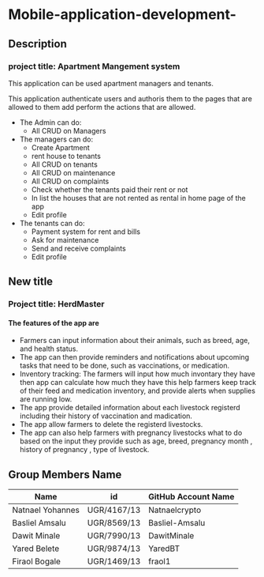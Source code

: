 # Mobile-application-development-

## Description 
### project title: Apartment Mangement system
This application can be used apartment managers and tenants.

This application authenticate users and authoris them to the pages that are allowed to them add perform the actions that are allowed.


 - The Admin can do:
   - All CRUD on Managers
 - The managers can do:
   - Create Apartment 
   - rent house to tenants
   - All CRUD on tenants
   - All CRUD on maintenance
   - All CRUD on complaints
   - Check whether the tenants paid their rent or not
   - In list the houses that are not rented as rental in home page of the app
   - Edit profile
 - The tenants can do:
   - Payment system for rent and bills
   - Ask for maintenance
   - Send and receive complaints
   - Edit profile
 
 ## New title
 
 ### Project title: HerdMaster
 
 #### The features of the app are
 
  - Farmers can input information about their animals, such as breed, age, and health status. 
  - The app can then provide reminders and notifications about upcoming tasks that need to be done, such as vaccinations, or medication.
  - Inventory tracking: The farmers will input how much invontary they have then app can calculate how much they have this help farmers keep track of their feed and medication inventory, and provide alerts when supplies are running low.
  - The app provide detailed information about each livestock registerd including their history of vaccination and madication.
  - The app allow farmers to delete the registerd livestocks.
  - The app can also help farmers with pregnancy livestocks what to do based on the input they provide such as age, breed, pregnancy month , history of pregnancy , type of livestock.


## Group Members Name

| Name | id| GitHub Account Name |
| --- | --- |--- |
| Natnael Yohannes | UGR/4167/13 | Natnaelcrypto |
| Basliel Amsalu | UGR/8569/13 | Basliel-Amsalu |
| Dawit Minale | UGR/7990/13 | DawitMinale |
| Yared Belete | UGR/9874/13 | YaredBT |
| Firaol Bogale | UGR/1469/13 | fraol1 |

